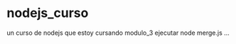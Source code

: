 # nodejs_curso
un curso de nodejs que estoy cursando
modulo_3 ejecutar node merge.js <dest> <org1>...<orgn>
